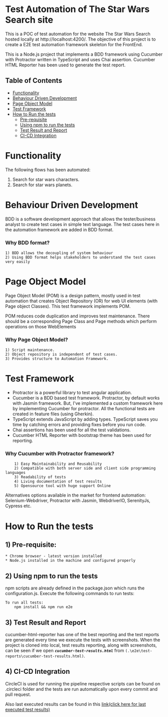 # Test Automation of The Star Wars Search site
This is a POC of test automation for the website The Star Wars Search hosted locally at http://localhost:4200/. The objective of this project is to create a E2E test automation framework skeleton for the FrontEnd.

This is a Node.js project that implements a BDD framework using Cucumber with Protractor written in TypeScript and uses Chai assertion. Cucumber HTML Reporter has been used to generate the test report.

## Table of Contents
* [Functionality](#functionality)
* [Behaviour Driven Development](#behavior-driven-development)
* [Page Object Model](#page-object-model)
* [Test Framework](#testing-framework)
* [How to Run the tests](#how-to-run-the-tests)
    * [Pre-requisite](#1-pre-requisite)
    * [Using npm to run the tests](#2-using-npm-to-run-the-tests)
    * [Test Result and Report](#3-test-result-and-report)
    * [CI-CD Integration](#4-ci-cd-integration)

# Functionality
The following flows has been automated:
  1. Search for star wars characters.
  2. Search for star wars planets.
  
# Behaviour Driven Development
BDD is a software development approach that allows the tester/business analyst to create test cases in simple text language. The test cases here in the automation framework are added in BDD format.

### Why BDD format?
    1) BDD allows the decoupling of system behaviour
    2) Using BDD format helps stakeholders to understand the test cases very easily
        
# Page Object Model
Page Object Model (POM) is a design pattern, mostly used in test automation that creates Object Repository (OR) for web UI elements (with Page object Classes). This test framework implements POM.

POM reduces code duplication and improves test maintenance. There should be a corresponding Page Class and Page methods which perform operations on those WebElements

### Why Page Object Model?
    1) Script maintenance.
    2) Object repository is independent of test cases.
    3) Provides structure to Automation Framework.

# Test Framework
* Protractor is a powerful library to test angular application.
* Cucumber is a BDD based test framework. Protractor, by default works with Jasmin framework. But, I've implemented a custom framework here by implementing Cucumber for protractor. All the functional tests are created in feature files (using Gherkin).
* TypeScript extends JavaScript by adding types. TypeScript saves you time by catching errors and providing fixes before you run code.
* Chai assertions has been used for all the test validations.
* Cucumber HTML Reporter with bootstrap theme has been used for reporting.

### Why Cucumber with Protractor framework?
		1) Easy Maintainability and Reusability
		2) Compatible with both server side and client side programming languages 
		3) Readability of tests
		4) Living documentation of test results
		5) Opensource tool with huge support Online

Alternatives options available in the market for frontend automation: Selenium-Webdriver, Protractor with Jasmin, WebdriverIO, SerenityJs, Cypress etc.
        
# How to Run the tests
## 1) Pre-requisite:
	* Chrome browser - latest version installed
	* Node.js installed in the machine and configured properly

## 2) Using npm to run the tests
npm scripts are already defined in the package.json which runs the configuration.js. Execute the following commands to run tests:

    To run all tests:
		npm install && npm run e2e

## 3) Test Result and Report
cucumber-html-reporter has one of the best reporting and the test reports are generated every time we execute the tests with screenshots.
When the project is cloned into local, test results reporting, along with screenshots, can be seen if we open **_`cucumber-test-results.html`_** from `(.\e2e\test-reports\cucumber-test-results.html)`.

## 4) CI-CD Integration
CircleCI is used for running the pipeline respective scripts can be found on .circleci folder and the tests are run automatically upon every commit and pull request.

Also last executed results can be found in this [link(click here for last executed test results)](https://circleci.com/api/v1.1/project/github/sripriyavasan/qa-test-assessment/latest/artifacts/0/e2e/test-reports/cucumber-test-results.html)

